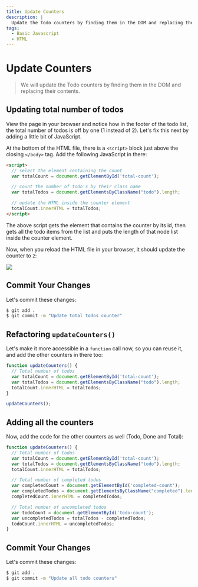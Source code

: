 ```yaml
---
title: Update Counters
description: |
  Update the Todo counters by finding them in the DOM and replacing their contents
tags:
  - Basic Javascript
  - HTML
---
```


# Update Counters

> We will update the Todo counters by finding them in the DOM and replacing their contents.

## Updating total number of todos

View the page in your browser and notice how in the footer of the todo list, the total number of todos is off by one (1 instead of 2). Let's fix this next by adding a little bit of JavaScript.

At the bottom of the HTML file, there is a `<script>` block just above the closing `</body>` tag. Add the following JavaScript in there:

```html
<script>
  // select the element containing the count
  var totalCount = document.getElementById('total-count');

  // count the number of todo's by their class name
  var totalTodos = document.getElementsByClassName("todo").length;

  // update the HTML inside the counter element
  totalCount.innerHTML = totalTodos;
</script>
```

The above script gets the element that contains the counter by its id, then gets all the todo items from the list and puts the length of that node list inside the counter element.

Now, when you reload the HTML file in your browser, it should update the counter to `2`:

[![](https://cd.sseu.re/20161018-jkh4u.png)](https://cd.sseu.re/20161018-jkh4u.png)

## Commit Your Changes

Let's commit these changes:

```bash
$ git add .
$ git commit -m "Update total todos counter"
```

## Refactoring `updateCounters()`

Let's make it more accessible in a `function` call now, so you can reuse it, and add the other counters in there too:

```js
function updateCounters() {
  // Total number of todos
  var totalCount = document.getElementById('total-count');
  var totalTodos = document.getElementsByClassName("todo").length;
  totalCount.innerHTML = totalTodos;
}

updateCounters();
```

## Adding all the counters

Now, add the code for the other counters as well (Todo, Done and Total):

```js
function updateCounters() {
  // Total number of todos
  var totalCount = document.getElementById('total-count');
  var totalTodos = document.getElementsByClassName("todo").length;
  totalCount.innerHTML = totalTodos;

  // Total number of completed todos
  var completedCount = document.getElementById('completed-count');
  var completedTodos = document.getElementsByClassName("completed").length;
  completedCount.innerHTML = completedTodos;

  // Total number of uncompleted todos
  var todoCount = document.getElementById('todo-count');
  var uncompletedTodos = totalTodos - completedTodos;
  todoCount.innerHTML = uncompletedTodos;
}
```

## Commit Your Changes

Let's commit these changes:

```bash
$ git add .
$ git commit -m "Update all todo counters"
```
